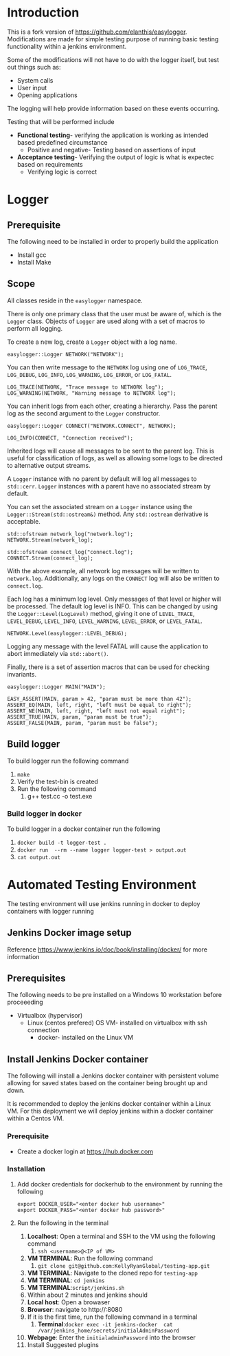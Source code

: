 # Introduction

This is a fork version of https://github.com/elanthis/easylogger. Modifications are made for simple testing purpose of running basic testing functionality within a jenkins environment.

Some of the modifications will not have to do with the logger itself, but test out things such as:
- System calls
- User input
- Opening applications

The logging will help provide information based on these events occurring.

Testing that will be performed include
- **Functional testing**- verifying the application is working as intended based predefined circumstance
   - Positive and negative- Testing based on assertions of input 
- **Acceptance testing**- Verifying the output of logic is what is expectec based on requirements
  - Verifying logic is correct

# Logger

## Prerequisite
The following need to be installed in order to properly build the application
- Install gcc 
- Install Make

## Scope

All classes reside in the `easylogger` namespace.

There is only one primary class that the user must be aware of, which is
the `Logger` class.  Objects of `Logger` are used along with a set of
macros to perform all logging.

To create a new log, create a `Logger` object with a log name.

	easylogger::Logger NETWORK("NETWORK");

You can then write message to the `NETWORK` log using one of `LOG_TRACE`,
`LOG_DEBUG`, `LOG_INFO`, `LOG_WARNING`, `LOG_ERROR`, or `LOG_FATAL`.

	LOG_TRACE(NETWORK, "Trace message to NETWORK log");
	LOG_WARNING(NETWORK, "Warning message to NETWORK log");

You can inherit logs from each other, creating a hierarchy.  Pass the parent
log as the second argument to the `Logger` constructor.

	easylogger::Logger CONNECT("NETWORK.CONNECT", NETWORK);

	LOG_INFO(CONNECT, "Connection received");

Inherited logs will cause all messages to be sent to the parent log.  This
is useful for classification of logs, as well as allowing some logs to be
directed to alternative output streams.

A `Logger` instance with no parent by default will log all messages to
`std::cerr`.  `Logger` instances with a parent have no associated stream by
default.

You can set the associated stream on a `Logger` instance using the
`Logger::Stream(std::ostream&)` method.  Any `std::ostream` derivative is
acceptable.

	std::ofstream network_log("network.log");
	NETWORK.Stream(network_log);

	std::ofstream connect_log("connect.log");
	CONNECT.Stream(connect_log);

With the above example, all network log messages will be written to
`network.log`.  Additionally, any logs on the `CONNECT` log will also be
written to `connect.log`.

Each log has a minimum log level.  Only messages of that level or higher
will be processed.  The default log level is INFO.  This can be changed
by using the `Logger::Level(LogLevel)` method, giving it one of
`LEVEL_TRACE`, `LEVEL_DEBUG`, `LEVEL_INFO`, `LEVEL_WARNING`, `LEVEL_ERROR`,
or `LEVEL_FATAL`.

	NETWORK.Level(easylogger::LEVEL_DEBUG);

Logging any message with the level FATAL will cause the application to
abort immediately via `std::abort()`.

Finally, there is a set of assertion macros that can be used for checking
invariants.

	easylogger::Logger MAIN("MAIN");

	EASY_ASSERT(MAIN, param > 42, "param must be more than 42");
	ASSERT_EQ(MAIN, left, right, "left must be equal to right");
	ASSERT_NE(MAIN, left, right, "left must not equal right");
	ASSERT_TRUE(MAIN, param, "param must be true");
	ASSERT_FALSE(MAIN, param, "param must be false");

## Build logger
To build logger run the following command
1. `make`
2. Verify the test-bin is created
3. Run the following command
   1. g++ test.cc -o test.exe

### Build logger in docker
To build logger in a docker container run the following
1. `docker build -t logger-test .`
2. `docker run  --rm --name logger logger-test > output.out`
3. `cat output.out`

# Automated Testing Environment
The testing environment will use jenkins running in docker to deploy containers with logger running

## Jenkins Docker image setup
Reference https://www.jenkins.io/doc/book/installing/docker/ for more information

## Prerequisites
The following needs to be pre installed on a Windows 10 workstation before proceeeding
- Virtualbox (hypervisor)
  - Linux (centos prefered) OS VM- installed on virtualbox with ssh connection
    - docker- installed on the Linux VM

## Install Jenkins Docker container
The following will install a Jenkins docker container with persistent volume allowing for saved states based on the container being brought up and down.

It is recommended to deploy the jenkins docker container within a Linux VM. For this deployment we will deploy jenkins within a docker container within a Centos VM.


### Prerequisite
- Create a docker login at https://hub.docker.com

### Installation
1. Add docker credentials for dockerhub to the environment by running the following
   ```
   export DOCKER_USER="<enter docker hub username>"
   export DOCKER_PASS="<enter docker hub password>"
   ```
      
2. Run the following in the terminal
   1. **Localhost**: Open a terminal and SSH to the VM using the following command
      1. `ssh <username>@<IP of VM>`
   2. **VM TERMINAL**: Run the following command
      1. `git clone git@github.com:KellyRyanGlobal/testing-app.git`
   3. **VM TERMINAL**: Navigate to the cloned repo for `testing-app`
   4. **VM TERMINAL**: `cd jenkins`
   5. **VM TERMINAL**:`script/jenkins.sh`
   6. Within about 2 minutes and jenkins should 
   7. **Local host**: Open a browaser
   8. **Browser**: navigate to http://<VM IP>:8080
   9. If it is the first time, run the following command in a terminal
      1. **Terminal**:`docker exec -it jenkins-docker  cat /var/jenkins_home/secrets/initialAdminPassword`
   10. **Webpage**: Enter the `initialadminPassword` into the browser
   11. Install Suggested plugins 






